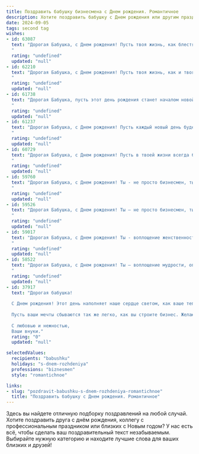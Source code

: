 ```yaml
---
title: Поздравить бабушку бизнесмена c Днем рождения. Романтичное
description: Хотите поздравить бабушку c Днем рождения или другим праздником? Наш ИИ создаст незабываемое поздравление, а вы обязательно выделитесь среди других.  
date: 2024-09-05
tags: second tag
wishes:
- id: 63087
  text: "Дорогая Бабушка, с Днем рождения! Пусть твоя жизнь, как блестящий бриллиант, излучает яркий свет и сияет всеми гранями! Ты – истинная бизнес-леди, любящая и сильная, у тебя есть дар вдохновлять и дарить тепло. Желаю тебе безоблачного счастья, крепкого здоровья и всегда быть в центре внимания!
  "
  rating: "undefined"
  updated: "null"
- id: 62210
  text: "Дорогая Бабушка, с Днем рождения! Пусть твоя жизнь, как и твоя бизнес-империя, будет полна успеха, процветания и ярких впечатлений! Ты – источник вдохновения и мудрости, и твоя любовь – самый ценный капитал в мире.
  "
  rating: "undefined"
  updated: "null"
- id: 61738
  text: "Дорогая Бабушка, пусть этот день рождения станет началом новой главы в твоей прекрасной жизни! Ты — истинный пример бизнес-леди, полная энергии, страсти и очарования. Желаю тебе бесконечного счастья, любви, веры в свои силы и процветания во всем!
  "
  rating: "undefined"
  updated: "null"
- id: 61237
  text: "Дорогая Бабушка, с Днем рождения! Пусть каждый новый день будет полон любви, тепла и вдохновения, как твои бизнес-проекты. Ты – воплощение силы, мудрости и элегантности, а твоя душа – настоящий бриллиант, сияющий безграничной добротой. Пусть твоя жизнь будет полна ярких красок, радостных моментов и незабываемых путешествий. С любовью и уважением.
  "
  rating: "undefined"
  updated: "null"
- id: 60729
  text: "Дорогая Бабушка, с Днем рождения! Пусть в твоей жизни всегда будет место для любви, радости и процветания, как в твоей успешной карьере бизнесмена. Ты - источник вдохновения и мудрости, и я бесконечно благодарен за твою заботу и тепло.
  "
  rating: "undefined"
  updated: "null"
- id: 59760
  text: "Дорогая Бабушка, с Днем рождения! Ты - не просто бизнесмен, ты - женщина, которая покорила мир своей силой, умом и обаянием. Твой успех - это вдохновение для всех, кто тебя знает. Желаю тебе оставаться такой же яркой, харизматичной и неповторимой, как всегда. Пусть каждый день будет наполнен любовью и счастьем!
  "
  rating: "undefined"
  updated: "null"
- id: 59526
  text: "Дорогая Бабушка, с Днем рождения! Ты – не просто бизнесмен, ты – сердце нашей семьи, источник тепла и мудрости. Пусть каждый день будет полон любви, радости и приятных сюрпризов. Мы тебя очень любим!
  "
  rating: "undefined"
  updated: "null"
- id: 59017
  text: "Дорогая Бабушка, с Днем рождения! Ты - воплощение женственности, мудрости и силы. Твоя деловая хватка и умение строить бизнес всегда восхищали меня, но ещё больше я ценю твою нежность, заботу и любовь. Пусть этот день подарит тебе море радости, яркие моменты и ощущение счастья!
  "
  rating: "undefined"
  updated: "null"
- id: 58522
  text: "Дорогая Бабушка, с Днем рождения! Ты — воплощение мудрости, опыта и неиссякаемой энергии. Твой бизнес-ум, проницательность и умение находить решения для любой ситуации всегда поражали меня. Желаю тебе океан радости, море любви, крепкого здоровья и такого же яркого, как ты сама, будущего!
  "
  rating: "undefined"
  updated: "null"
- id: 37917
  text: "Дорогая бабушка!
  
  С Днем рождения! Этот день наполняет наше сердце светом, как ваше тепло согревает каждый уголок нашей жизни. Вы — не просто бизнесмен, вы — мудрая женщина, которая создала не только успешные дела, но и удивительную семью. Ваши достижения вдохновляют, а ваша любовь объединяет нас.
  
  Пусть ваши мечты сбываются так же легко, как вы строите бизнес. Желаю вам здоровья, счастья и бесконечного вдохновения! Вы — наша гордость и опора, и мы благодарны вам за каждый момент, проведённый вместе.
  
  С любовью и нежностью,
  Ваши внуки."
  rating: "0"
  updated: "null"

selectedValues:
  recipients: "babushku"
  holidays: "s-dnem-rozhdeniya"
  professions: "biznesmen"
  style: "romantichnoe"

links:
- slug: "pozdravit-babushku-s-dnem-rozhdeniya-romantichnoe"
  title: "Поздравить бабушку c Днем рождения. Романтичное"
---
```


Здесь вы найдете отличную подборку поздравлений на любой случай. 
Хотите поздравить друга с днём рождения, коллегу с профессиональным праздником или близких с Новым годом? У нас есть всё, чтобы сделать ваш поздравительный текст незабываемым. Выбирайте нужную категорию и находите лучшие слова для ваших близких и друзей!
